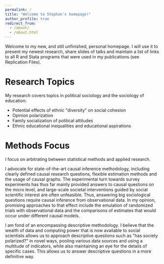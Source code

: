 ```yaml
---
permalink: /
title: "Welcome to Stephan's homepage!"
author_profile: true
redirect_from: 
  - /about/
  - /about.html
---
```


Welcome to my new, and still unfinished, personal homepage. I will use it to present my newest research, share slides of talks and maintain a list of links to all R and Stata programs that were used in my publications (see Replication Files).

Research Topics
======
My research covers topics in political sociology and the sociology of education:
- Potential effects of ethnic "diversity" on social cohesion
- Opinion polarization
- Family socialization of political attitudes
- Ethnic educational inequalities and educational aspirations

Methods Focus
======
I focus on arbitrating between statistical methods and applied research.

I advocate for state-of-the-art causal inference methodology, including clearly defined causal research questions, flexible estimation methods and the usage of causal graphs. The experimental turn towards survey experiments has thus far mainly provided answers to causal questions on the micro level, and large-scale societal interventions guided by social scientific interest are often unfeasible. Thus, answering big sociological questions require causal inference from observational data.
In my opinion, promising approaches to that effect include the emulation of randomized trials with observational data and the comparisons of estimates that would occur under different causal models.

I am fond of an encompassing descriptive methodology. I believe that the wealth of data and computing power that is now available to social scientists allows us to approach descriptive questions such as "has society polarized?" in novel ways, pooling various data sources and using a multitude of indicators, while also maintaining an eye for the details of specific cases. This allows us to answer descriptive questions in a more definitive way.